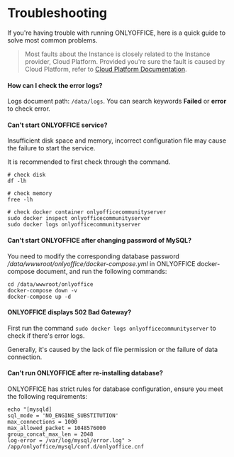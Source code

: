 # Troubleshooting

If you're having trouble with running ONLYOFFICE, here is a quick guide to solve most common problems.

> Most faults about the Instance is closely related to the Instance provider, Cloud Platform. Provided you're sure the fault is caused by Cloud Platform, refer to [Cloud Platform Documentation](https://support.websoft9.com/docs/faq/tech-instance.html).

#### How can I check the error logs?

Logs document path: `/data/logs`. You can search keywords **Failed** or **error** to check error.

#### Can't start ONLYOFFICE service?

Insufficient disk space and memory, incorrect configuration file may cause the failure to start the service. 

It is recommended to first check through the command.

```shell
# check disk
df -lh

# check memory
free -lh

# check docker container onlyofficecommunityserver
sudo docker inspect onlyofficecommunityserver
sudo docker logs onlyofficecommunityserver
```

#### Can't start ONLYOFFICE after changing password of MySQL?

You need to modify the corresponding database password */data/wwwroot/onlyoffice/docker-compose.yml* in ONLYOFFICE docker-compose document, and run the following commands:

```
cd /data/wwwroot/onlyoffice
docker-compose down -v
docker-compose up -d
```

#### ONLYOFFICE displays 502 Bad Gateway?

First run the command `sudo docker logs onlyofficecommunityserver` to check if there's error logs.  

Generally, it's caused by the lack of file permission or the failure of data connection.

#### Can't run ONLYOFFICE after re-installing database?

ONLYOFFICE has strict rules for database configuration, ensure you meet the following requirements:

```
echo "[mysqld]
sql_mode = 'NO_ENGINE_SUBSTITUTION'
max_connections = 1000
max_allowed_packet = 1048576000
group_concat_max_len = 2048
log-error = /var/log/mysql/error.log" > /app/onlyoffice/mysql/conf.d/onlyoffice.cnf
```